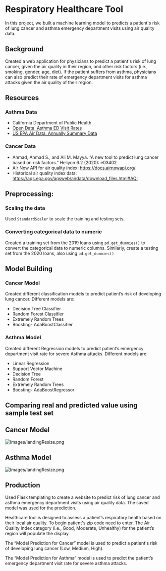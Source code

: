# Respiratory Healthcare Tool

In this project, we built a machine learning model to predicts a patient's risk of lung cancer and asthma emergency department visits using air quality data.

## Background
Created a web application for physicians to predict a patient's risk of lung cancer, given the air quality in their region, and other risk factors (i.e., smoking, gender, age, diet). If the patient suffers from asthma, physicians can also predict their rate of emergency department visits for asthma attacks given the air quality of their region. 


## Resources
### Asthma Data
* California Department of Public Health.
* [Open Data. Asthma ED Visit Rates](https://data.chhs.ca.gov/dataset/asthma-ed-visit-rates-lghc-indicator-07)
* [US EPA Air Data. Annually Summary Data](https://aqs.epa.gov/aqsweb/airdata/download_files.html#Annual)

### Cancer Data
* Ahmad, Ahmad S., and Ali M. Mayya. “A new tool to predict lung cancer based on risk factors.” Heliyon 6.2 (2020): e03402
* Air Now API for air quality index: https://docs.airnowapi.org/
* Historical air quality index data: https://aqs.epa.gov/aqsweb/airdata/download_files.html#AQI


## Preprocessing: 
### Scaling the data
Used `StandardScaler` to scale the training and testing sets. 
### Converting categorical data to numeric
Created a training set from the 2019 loans using `pd.get_dummies()` to convert the categorical data to numeric columns. Similarly, create a testing set from the 2020 loans, also using `pd.get_dummies()`

## Model Building
### Cancer Model
Created different classification models to predict patient’s risk of developing lung cancer. Different models are:
* Decision Tree Classifier
* Random Forest Classifier
* Extremely Random Trees
* Boosting- AdaBoostClassifier

### Asthma Model
Created different Regression models to predict patient’s emergency department visit rate for severe Asthma attacks. Different models are:
* Linear Regression
* Support Vector Machine
* Decision Tree 
* Random Forest 
* Extremely Random Trees
* Boosting- AdaBoostRegressor


## Comparing real and predicted value using sample test set
## Cancer Model
![Images/landingResize.png](Images/comp1.png)

## Asthma Model
![Images/landingResize.png](Images/comp2.png)

## Production
Used Flask templating to create a website to predict risk of lung cancer and asthma emergency department visits using air quality data. The saved model was used for the prediction.

Healthcare tool is designed to assess a patient’s respiratory health based on their local air quality. To begin patient's zip code need to enter. The Air Quality Index category (i.e., Good, Moderate, Unhealthy) for the patient’s region will populate the display.

The “Model Prediction for Cancer” model is used to predict a patient's risk of developing lung cancer (Low, Medium, High). 

The “Model Prediction for Asthma” model is used to predict the patient’s emergency department visit rate for severe asthma attacks. 

